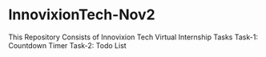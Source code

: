 # InnovixionTech-Nov2
This Repository Consists of Innovixion Tech Virtual Internship Tasks
Task-1: Countdown Timer
Task-2: Todo List
